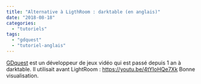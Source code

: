 ```yaml
---
title: "Alternative à LigthRoom : darktable (en anglais)"
date: "2018-08-18"
categories: 
  - "tutoriels"
tags: 
  - "gdquest"
  - "tutoriel-anglais"
---
```


[GDquest](https://www.youtube.com/channel/UCxboW7x0jZqFdvMdCFKTMsQ) est un développeur de jeux vidéo qui est passé depuis 1 an à darktable. Il utilisait avant LightRoom : https://youtu.be/4tYIoHQe7Xk Bonne visualisation.
